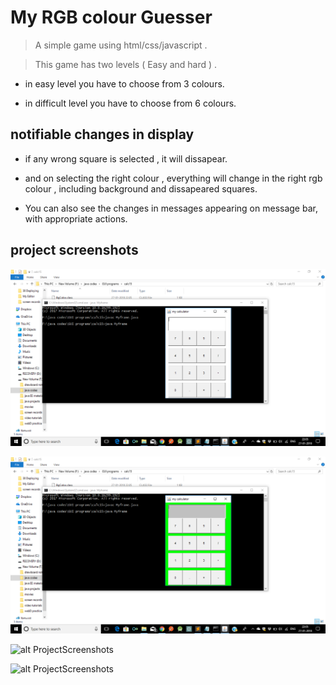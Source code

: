 # My RGB colour Guesser



> A simple game using html/css/javascript .



> This game has two levels ( Easy and hard ) .

  
* in easy level you have to choose from 3 colours.

* in difficult level you have to choose from 6 colours.



## notifiable changes in display



* if any wrong square is selected , it will dissapear.

* and on selecting the right colour , everything will change in the 
  right rgb colour , including background and dissapeared squares.

* You can also see the changes in messages appearing on message bar,
  with appropriate actions.

## project screenshots

![alt ProjectScreenshots](https://raw.githubusercontent.com/dsc712/calculator/master/calc15/img1.png)


![alt ProjectScreenshots](https://raw.githubusercontent.com/dsc712/calculator/master/calc15/img2.png)


![alt ProjectScreenshots](https://raw.githubusercontent.com/dsc712/calculator/master/calc15/img3.png)


![alt ProjectScreenshots](https://raw.githubusercontent.com/dsc712/calculator/master/calc15/img4.png)